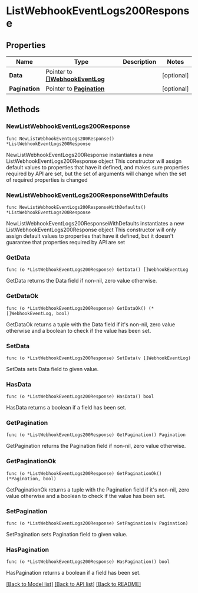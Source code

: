 # ListWebhookEventLogs200Response

## Properties

Name | Type | Description | Notes
------------ | ------------- | ------------- | -------------
**Data** | Pointer to [**[]WebhookEventLog**](WebhookEventLog.md) |  | [optional] 
**Pagination** | Pointer to [**Pagination**](Pagination.md) |  | [optional] 

## Methods

### NewListWebhookEventLogs200Response

`func NewListWebhookEventLogs200Response() *ListWebhookEventLogs200Response`

NewListWebhookEventLogs200Response instantiates a new ListWebhookEventLogs200Response object
This constructor will assign default values to properties that have it defined,
and makes sure properties required by API are set, but the set of arguments
will change when the set of required properties is changed

### NewListWebhookEventLogs200ResponseWithDefaults

`func NewListWebhookEventLogs200ResponseWithDefaults() *ListWebhookEventLogs200Response`

NewListWebhookEventLogs200ResponseWithDefaults instantiates a new ListWebhookEventLogs200Response object
This constructor will only assign default values to properties that have it defined,
but it doesn't guarantee that properties required by API are set

### GetData

`func (o *ListWebhookEventLogs200Response) GetData() []WebhookEventLog`

GetData returns the Data field if non-nil, zero value otherwise.

### GetDataOk

`func (o *ListWebhookEventLogs200Response) GetDataOk() (*[]WebhookEventLog, bool)`

GetDataOk returns a tuple with the Data field if it's non-nil, zero value otherwise
and a boolean to check if the value has been set.

### SetData

`func (o *ListWebhookEventLogs200Response) SetData(v []WebhookEventLog)`

SetData sets Data field to given value.

### HasData

`func (o *ListWebhookEventLogs200Response) HasData() bool`

HasData returns a boolean if a field has been set.

### GetPagination

`func (o *ListWebhookEventLogs200Response) GetPagination() Pagination`

GetPagination returns the Pagination field if non-nil, zero value otherwise.

### GetPaginationOk

`func (o *ListWebhookEventLogs200Response) GetPaginationOk() (*Pagination, bool)`

GetPaginationOk returns a tuple with the Pagination field if it's non-nil, zero value otherwise
and a boolean to check if the value has been set.

### SetPagination

`func (o *ListWebhookEventLogs200Response) SetPagination(v Pagination)`

SetPagination sets Pagination field to given value.

### HasPagination

`func (o *ListWebhookEventLogs200Response) HasPagination() bool`

HasPagination returns a boolean if a field has been set.


[[Back to Model list]](../README.md#documentation-for-models) [[Back to API list]](../README.md#documentation-for-api-endpoints) [[Back to README]](../README.md)


